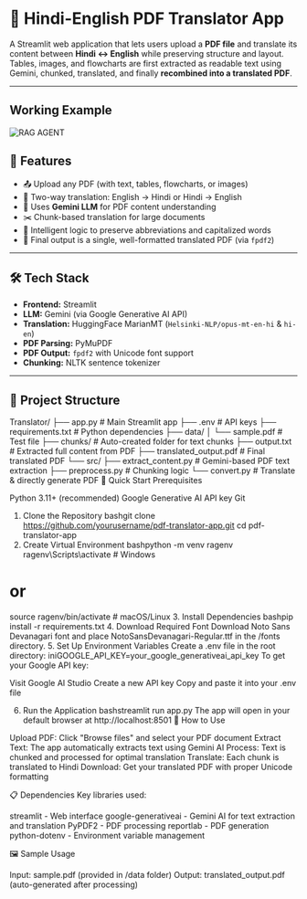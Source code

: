 # 📝 Hindi-English PDF Translator App

A Streamlit web application that lets users upload a **PDF file** and translate its content between **Hindi ↔ English** while preserving structure and layout. Tables, images, and flowcharts are first extracted as readable text using Gemini, chunked, translated, and finally **recombined into a translated PDF**.

---
## Working Example
![RAG AGENT](https://github.com/Memeh15ak/Multiagent_system_A2A_ADK/blob/master/media/)



## 🚀 Features

- 📤 Upload any PDF (with text, tables, flowcharts, or images)
- 🔁 Two-way translation: English → Hindi or Hindi → English
- 🤖 Uses **Gemini LLM** for PDF content understanding
- ✂️ Chunk-based translation for large documents
- 🧠 Intelligent logic to preserve abbreviations and capitalized words
- 📄 Final output is a single, well-formatted translated PDF (via `fpdf2`)

---

## 🛠 Tech Stack

- **Frontend:** Streamlit
- **LLM:** Gemini (via Google Generative AI API)
- **Translation:** HuggingFace MarianMT (`Helsinki-NLP/opus-mt-en-hi` & `hi-en`)
- **PDF Parsing:** PyMuPDF
- **PDF Output:** `fpdf2` with Unicode font support
- **Chunking:** NLTK sentence tokenizer

---

## 📂 Project Structure

Translator/
├── app.py                          # Main Streamlit app
├── .env                           # API keys
├── requirements.txt               # Python dependencies
├── data/
│   └── sample.pdf                 # Test file
├── chunks/                        # Auto-created folder for text chunks
├── output.txt                     # Extracted full content from PDF
├── translated_output.pdf          # Final translated PDF
└── src/
    ├── extract_content.py         # Gemini-based PDF text extraction
    ├── preprocess.py              # Chunking logic
    └── convert.py                 # Translate & directly generate PDF
🚀 Quick Start
Prerequisites

Python 3.11+ (recommended)
Google Generative AI API key
Git

1. Clone the Repository
bashgit clone https://github.com/yourusername/pdf-translator-app.git
cd pdf-translator-app
2. Create Virtual Environment
bashpython -m venv ragenv
ragenv\Scripts\activate  # Windows
# or
source ragenv/bin/activate  # macOS/Linux
3. Install Dependencies
bashpip install -r requirements.txt
4. Download Required Font
Download Noto Sans Devanagari font and place NotoSansDevanagari-Regular.ttf in the /fonts directory.
5. Set Up Environment Variables
Create a .env file in the root directory:
iniGOOGLE_API_KEY=your_google_generativeai_api_key
To get your Google API key:

Visit Google AI Studio
Create a new API key
Copy and paste it into your .env file

6. Run the Application
bashstreamlit run app.py
The app will open in your default browser at http://localhost:8501
🎯 How to Use

Upload PDF: Click "Browse files" and select your PDF document
Extract Text: The app automatically extracts text using Gemini AI
Process: Text is chunked and processed for optimal translation
Translate: Each chunk is translated to Hindi
Download: Get your translated PDF with proper Unicode formatting

📋 Dependencies
Key libraries used:

streamlit - Web interface
google-generativeai - Gemini AI for text extraction and translation
PyPDF2 - PDF processing
reportlab - PDF generation
python-dotenv - Environment variable management

🖼️ Sample Usage

Input: sample.pdf (provided in /data folder)
Output: translated_output.pdf (auto-generated after processing)





